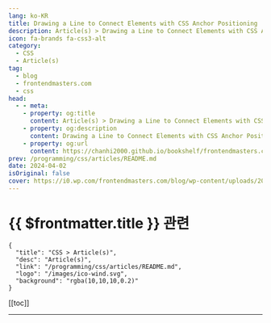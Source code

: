 ```yaml
---
lang: ko-KR
title: Drawing a Line to Connect Elements with CSS Anchor Positioning
description: Article(s) > Drawing a Line to Connect Elements with CSS Anchor Positioning
icon: fa-brands fa-css3-alt
category: 
  - CSS
  - Article(s)
tag: 
  - blog
  - frontendmasters.com
  - css
head:
  - - meta:
    - property: og:title
      content: Article(s) > Drawing a Line to Connect Elements with CSS Anchor Positioning
    - property: og:description
      content: Drawing a Line to Connect Elements with CSS Anchor Positioning
    - property: og:url
      content: https://chanhi2000.github.io/bookshelf/frontendmasters.com/drawing-a-line-to-connect-elements-with-css-anchor-positioning.html
prev: /programming/css/articles/README.md
date: 2024-04-02
isOriginal: false
cover: https://i0.wp.com/frontendmasters.com/blog/wp-content/uploads/2024/04/anchor-thumb.jpg?w=1000&ssl=1
---
```


# {{ $frontmatter.title }} 관련

```component VPCard
{
  "title": "CSS > Article(s)",
  "desc": "Article(s)",
  "link": "/programming/css/articles/README.md",
  "logo": "/images/ico-wind.svg",
  "background": "rgba(10,10,10,0.2)"
}
```

[[toc]]

---

<SiteInfo
  name="Drawing a Line to Connect Elements with CSS Anchor Positioning"
  desc="The World Wide Web Consortium (W3C) published a First Public Working Draft of CSS Anchor Positioning last year, so I thought I would give it a try. I already had a perfect candidate to try it on: a component on my other site, adedicated.dev, which showcase my services by linking different words together. To link […]"
  url="https://frontendmasters.com/news/drawing-a-line-to-connect-elements-with-css-anchor-positioning/"
  logo="https://frontendmasters.com/favicon.ico"
  preview="https://i0.wp.com/frontendmasters.com/blog/wp-content/uploads/2024/04/anchor-thumb.jpg?w=1000&ssl=1"/>

<!-- TODO: 작성 -->
